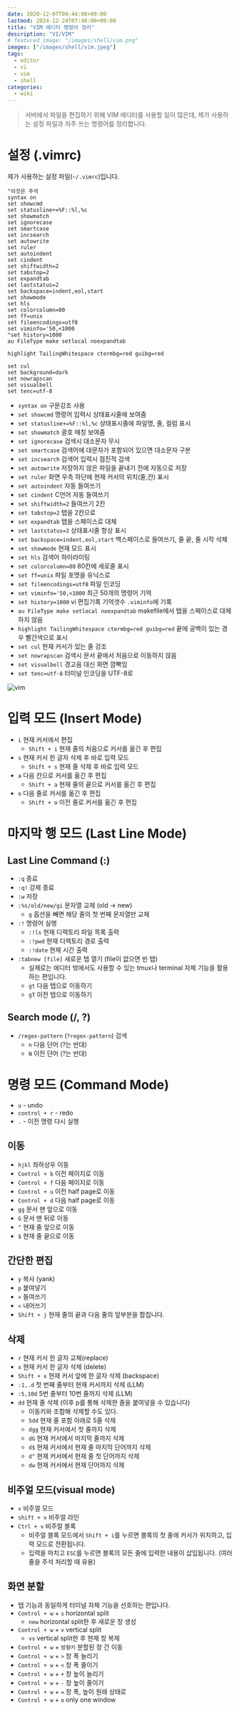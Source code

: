 ```yaml
---
date: 2020-12-07T00:44:00+09:00
lastmod: 2024-12-24T07:40:00+09:00
title: "VIM 에디터 명령어 정리"
description: "VI/VIM"
# featured_image: "/images/shell/vim.png"
images: ["/images/shell/vim.jpeg"]
tags:
  - editor
  - vi
  - vim
  - shell
categories:
  - wiki
---
```


> 서버에서 파일을 편집하기 위해 VIM 에디터를 사용할 일이 많은데,
> 제가 사용하는 설정 파일과 자주 쓰는 명령어를 정리합니다.

# 설정 (.vimrc)

제가 사용하는 설정 파일(`~/.vimrc`)입니다.

```vim
"이것은 주석
syntax on                                                                       
set showcmd
set statusline+=%F::%l,%c
set showmatch
set ignorecase
set smartcase
set incsearch
set autowrite
set ruler
set autoindent
set cindent
set shiftwidth=2
set tabstop=2
set expandtab
set laststatus=2
set backspace=indent,eol,start
set showmode
set hls
set colorcolumn=80
set ff=unix
set fileencodings=utf8
set viminfo='50,<1000
"set history=1000
au FileType make setlocal noexpandtab

highlight TailingWhitespace ctermbg=red guibg=red

set cul
set background=dark
set nowrapscan
set visualbell
set tenc=utf-8
```

- `syntax on` 구문강조 사용
- `set showcmd` 명령어 입력시 상태표시줄에 보여줌
- `set statusline+=%F::%l,%c` 상태표시줄에 파일명, 줄, 컬럼 표시
- `set showmatch` 괄호 매칭 보여줌
- `set ignorecase` 검색시 대소문자 무시
- `set smartcase` 검색어에 대문자가 포함되어 있으면 대소문자 구분
- `set incsearch` 검색어 입력시 점진적 검색
- `set autowrite` 저장하지 않은 파일을 끝내기 전에 자동으로 저장
- `set ruler` 화면 우측 하단에 현재 커서의 위치(줄,칸) 표시
- `set autoindent` 자동 들여쓰기
- `set cindent` C언어 자동 들여쓰기
- `set shiftwidth=2` 들여쓰기 2칸
- `set tabstop=2` 탭을 2칸으로
- `set expandtab` 탭을 스페이스로 대체
- `set laststatus=2` 상태표시줄 항상 표시
- `set backspace=indent,eol,start` 백스페이스로 들여쓰기, 줄 끝, 줄 시작 삭제
- `set showmode` 현재 모드 표시
- `set hls` 검색어 하이라이팅
- `set colorcolumn=80` 80칸에 세로줄 표시
- `set ff=unix` 파일 포맷을 유닉스로
- `set fileencodings=utf8` 파일 인코딩
- `set viminfo='50,<1000` 최근 50개의 명령어 기억
- `set history=1000` vi 편집기록 기억갯수 `.viminfo`에 기록
- `au FileType make setlocal noexpandtab` makefile에서 탭을 스페이스로 대체하지 않음
- `highlight TailingWhitespace ctermbg=red guibg=red` 끝에 공백이 있는 경우 빨간색으로 표시
- `set cul` 현재 커서가 있는 줄 강조
- `set nowrapscan` 검색시 문서 끝에서 처음으로 이동하지 않음
- `set visualbell` 경고음 대신 화면 깜빡임
- `set tenc=utf-8` 터미널 인코딩을 UTF-8로

![vim](/images/shell/vim.png)

# 입력 모드 (Insert Mode)

- `i` 현재 커서에서 편집
  - `Shift + i` 현재 줄의 처음으로 커서를 옮긴 후 편집
- `s` 현재 커서 한 글자 삭제 후 바로 입력 모드
  - `Shift + s` 현재 줄 삭제 후 바로 입력 모드
- `a` 다음 칸으로 커서를 옮긴 후 편집
  - `Shift + a` 현재 줄의 끝으로 커서를 옮긴 후 편집
- `o` 다음 줄로 커서를 옮긴 후 편집
  - `Shift + o` 이전 줄로 커서를 옮긴 후 편집

# 마지막 행 모드 (Last Line Mode)

## Last Line Command (:)

- `:q` 종료
- `:q!` 강제 종료
- `:w` 저장
- `:%s/old/new/gi` 문자열 교체 (old -> new)
  - `g` 옵션을 빼면 해당 줄의 첫 번째 문자열만 교체
- `:!` 명령어 실행
  - `:!ls` 현재 디렉토리 파일 목록 출력
  - `:!pwd` 현재 디렉토리 경로 출력
  - `:!date` 현재 시간 출력
- `:tabnew [file]` 새로운 탭 열기 (file이 없으면 빈 탭)
  - 실제로는 에디터 밖에서도 사용할 수 있는 tmux나 terminal 자체 기능을 활용하는 편입니다.
  - `gt` 다음 탭으로 이동하기
  - `gT` 이전 탭으로 이동하기

## Search mode (/, ?)

- `/regex-pattern` (`?regex-pattern`) 검색
  - `n` 다음 단어 (?는 반대)
  - `N` 이전 단어 (?는 반대)

# 명령 모드 (Command Mode)

- `u` - undo
- `control + r` - redo
- `.` - 이전 명령 다시 실행

## 이동

- `hjkl` 좌하상우 이동
- `Control + b` 이전 페이지로 이동
- `Control + f` 다음 페이지로 이동
- `Control + u` 이전 half page로 이동
- `Control + d` 다음 half page로 이동
- `gg` 문서 맨 앞으로 이동
- `G` 문서 맨 뒤로 이동
- `^` 현재 줄 앞으로 이동
- `$` 현재 줄 끝으로 이동

## 간단한 편집

- `y` 복사 (yank)
- `p` 붙여넣기
- `>` 들여쓰기
- `<` 내어쓰기
- `Shift + j` 현재 줄의 끝과 다음 줄의 앞부분을 합칩니다.

## 삭제

- `r` 현재 커서 한 글자 교체(replace)
- `x` 현재 커서 한 글자 삭제 (delete)
- `Shift + x` 현재 커서 앞에 한 글자 삭제 (backspace)
- `:1,.d` 첫 번째 줄부터 현재 커서까지 삭제 (LLM)
- `:5,10d` 5번 줄부터 10번 줄까지 삭제 (LLM)
- `dd` 현재 줄 삭제 (이후 p를 통해 삭제한 줄을 붙여넣을 수 있습니다)
  - 이동키와 조합해 삭제할 수도 있다.
  - `5dd` 현재 줄 포함 아래로 5줄 삭제
  - `dgg` 현재 커서에서 첫 줄까지 삭제
  - `dG` 현재 커서에서 마지막 줄까지 삭제
  - `d$` 현재 커서에서 현재 줄 마지막 단어까지 삭제
  - `d^` 현재 커서에서 현재 줄 첫 단어까지 삭제
  - `dw` 현재 커서에서 현재 단어까지 삭제

## 비주얼 모드(visual mode)

- `v` 비주얼 모드
- `shift + v` 비주얼 라인
- `Ctrl + v` 비주얼 블록
  - 비주얼 블록 모드에서 `Shift + i`를 누르면 블록의 첫 줄에 커서가 위치하고, 입력 모드로 전환됩니다.
  - 입력을 마치고 `ESC`를 누르면 블록의 모든 줄에 입력한 내용이 삽입됩니다. (여러 줄을 주석 처리할 때 유용)

## 화면 분할

- 탭 기능과 동일하게 터미널 자체 기능을 선호하는 편입니다.
- `Control + w` + `s` horizontal split
  - `new` horizontal split한 후 새로운 창 생성
- `Control + w` + `v` vertical split
  - `vs` vertical split한 후 현재 창 복제
- `Control + w` + `방향키` 분할된 창 간 이동
- `Control + w` + `>` 창 폭 늘리기
- `Control + w` + `<` 창 폭 줄이기
- `Control + w` + `+` 창 높이 늘리기
- `Control + w` + `-` 창 높이 줄이기
- `Control + w` + `=` 창 폭, 높이 원래 상태로
- `Control + w` + `o` only one window
